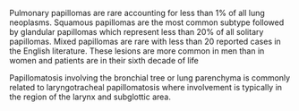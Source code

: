 Pulmonary papillomas are rare accounting for less than 1% of all lung neoplasms. Squamous papillomas are the most common subtype followed by glandular papillomas which represent less than 20% of all solitary papillomas. Mixed papillomas are rare with less than 20 reported cases in the English literature. These lesions are more common in men than in women and patients are in their sixth decade of life

Papillomatosis involving the bronchial tree or lung parenchyma is commonly related to laryngotracheal papillomatosis where involvement is typically in the region of the larynx and subglottic area.